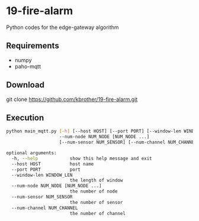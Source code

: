 # 19-fire-alarm

Python codes for the edge-gateway algorithm

## Requirements
* numpy
* paho-mqtt

## Download
git clone https://github.com/kbrother/19-fire-alarm.git

## Execution
```bash
python main_mqtt.py [-h] [--host HOST] [--port PORT] [--window-len WINDOW_LEN]
                    --num-node NUM_NODE [NUM_NODE ...]
                    [--num-sensor NUM_SENSOR] [--num-channel NUM_CHANNEL]

optional arguments:
  -h, --help            show this help message and exit
  --host HOST           host name
  --port PORT           port
  --window-len WINDOW_LEN
                        the length of window
  --num-node NUM_NODE [NUM_NODE ...]
                        the number of node
  --num-sensor NUM_SENSOR
                        the number of sensor
  --num-channel NUM_CHANNEL
                        the number of channel

```
